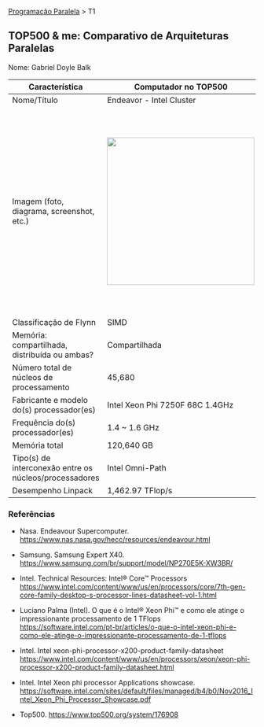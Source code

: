 [Programação Paralela](https://github.com/AndreaInfUFSM/elc139-2018a) > T1

## TOP500 & me: Comparativo de Arquiteturas Paralelas

Nome: Gabriel Doyle Balk

| Característica                                         | Computador no TOP500                                                                            | Meu computador                                                                                                                                   |
| ------------------------------------------------------ | ----------------------------------------------------------------------------------------------- | ------------------------------------------------------------------------------------------------------------------------------------------------ |
| Nome/Título                                            | Endeavor - Intel Cluster                                                                        | samsung expert x40                                                                                                                               |
| Imagem (foto, diagrama, screenshot, etc.)              | <img src="https://www.nas.nasa.gov/hecc/assets/images/content/Endeavour_large.jpg" width="300"> | <img src="http://s2.glbimg.com/UO5Xtns-pMgFVzPurvAIaiebPM0=/695x0/s.glbimg.com/po/tt2/f/original/2016/10/03/samsung-expert-x40.jpg" width="420"> |
| Classificação de Flynn                                 | SIMD                                                                                            | SIMD                                                                                                                                             |
| Memória: compartilhada, distribuída ou ambas?          | Compartilhada                                                                                   | Compartilhada                                                                                                                                    |
| Número total de núcleos de processamento               | 45,680                                                                                          | 2                                                                                                                                                |
| Fabricante e modelo do(s) processador(es)              | Intel Xeon Phi 7250F 68C 1.4GHz                                                                 | Intel Core i7-5500U 2.40GHz                                                                                                                      |
| Frequência do(s) processador(es)                       | 1.4 ~ 1.6 GHz                                                                                   | 2.40 ~ 3.00 GHz                                                                                                                                  |
| Memória total                                          | 120,640 GB                                                                                      | 8 GB                                                                                                                                             |
| Tipo(s) de interconexão entre os núcleos/processadores | Intel Omni-Path                                                                                 | Intel QuickPath                                                                                                                                  |
| Desempenho Linpack                                     | 1,462.97 TFlop/s                                                                                | 60.7188 GFlop/s                                                                                                                                  |

### Referências

- Nasa. Endeavour Supercomputer. https://www.nas.nasa.gov/hecc/resources/endeavour.html
- Samsung. Samsung Expert X40. https://www.samsung.com/br/support/model/NP270E5K-XW3BR/

- Intel. Technical Resources: Intel® Core™ Processors https://www.intel.com/content/www/us/en/processors/core/7th-gen-core-family-desktop-s-processor-lines-datasheet-vol-1.html
- Luciano Palma (Intel). O que é o Intel® Xeon Phi™ e como ele atinge o impressionante processamento de 1 TFlops https://software.intel.com/pt-br/articles/o-que-o-intel-xeon-phi-e-como-ele-atinge-o-impressionante-processamento-de-1-tflops
- Intel. Intel xeon-phi-processor-x200-product-family-datasheet https://www.intel.com/content/www/us/en/processors/xeon/xeon-phi-processor-x200-product-family-datasheet.html
- Intel. Intel Xeon phi processor Applications showcase. https://software.intel.com/sites/default/files/managed/b4/b0/Nov2016_Intel_Xeon_Phi_Processor_Showcase.pdf
- Top500. https://www.top500.org/system/176908
